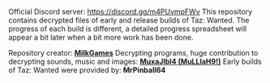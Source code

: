 Official Discord server: https://discord.gg/m4PUvmpFWv
This repository contains decrypted files of early and release builds of Taz: Wanted.
The progress of each build is different, a detailed progress spreadsheet will appear a bit later when a bit more work has been done.

Repository creator: **[Milk](https://www.youtube.com/channel/UC8ZrxS78M9TqB_2cMlIWJMA)[Games](https://github.com/MilkGames)**
Decrypting programs, huge contribution to decrypting sounds, music and images: **[MuxaJlbl4 (MuLLlaH9!)](https://github.com/MuxaJlbl4)**
Early builds of Taz: Wanted were provided by: **MrPinball64**